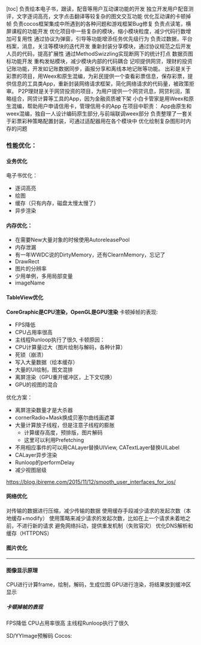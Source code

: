 [toc]
负责绘本电子书，跟读，配音等用户互动课功能的开发
独立开发用户配音测评，文字逐词高亮，文字点击翻译等较复杂的图文交互功能
优化互动课的卡顿掉帧
负责cocos框架集成中所遇到的各种问题和游戏框架Bug修复
负责点读笔，横屏课程的功能开发
优化项目中一些复杂的模块，缩小模块粒度，减少代码行数增加可复用性
通过协议为弹窗，引导等功能增添任务优先级行为
负责过数据，平台档案，消息，关注等模块的迭代开发
重新封装分享模块，通过协议规范之后开发人员的代码，提高扩展性
通过MethodSwizzling实现断网下的统计打点
数据页图标功能开发
重构发帖模块，减少模块内部的代码耦合 
记呗提供网贷，理财的投资记账功能，开发如记账数据同步，画报分享和离线本地记账等功能。
出彩是关于彩票的项目，用Weex和原生混编，为彩民提供一个查看彩票信息，保存彩票，提供信息的工具类App，重新封装网络请求框架，简化网络请求的代码量，被政策拒审。
P2P理财是关于网贷投资的项目，为用户提供一个网贷讯息，网贷利润，策略组合，网贷计算等工具的App，因为金融资质被下架
小白卡管家是用Weex和原生混编，帮助用户申请信用卡，管理信用卡的App
在项目中职责：
App由原生和weex混编，独自一人设计编码原生部分,与前端联调weex部分
负责整理了一套关于彩票彩种策略配置封装，可通过适配器用在各个模块中
优化绘制复杂图形时内存的问题


### 性能优化：
#### 业务优化
电子书优化：
- 逐词高亮
- 绘图
- 缓存（只有内存，磁盘太慢太慢了）
- 异步渲染
#### 内存优化：
- 在需要New大量对象的时候使用AutoreleasePool
- 内存泄漏
- 有一年WWDC说的DirtyMemory，还有ClearnMemory，忘记了
- DrawRect
- 图片的分辨率
- 少用单例，多用局部变量
- imageName
#### TableView优化
**CoreGraphic是CPU渲染，OpenGL是GPU渲染**
卡顿掉帧的表现:
- FPS降低
- CPU占用率很高
- 主线程Runloop执行了很久
卡顿原因：
- CPU计算量过大（图片绘制与解码，各种计算）
- 死锁（崩溃）
- 写入大量数据（绘本缓存）
- 大量的UI绘制，图文混排
- 离屏渲染（GPU重开缓冲区，上下文切换）
- GPU的视图的混合

优化方案：
- 离屏渲染数量才是大杀器
- cornerRadio+Mask换成贝塞尔曲线画遮罩
- 大量计算放子线程，但是注意子线程的膨胀
  - 计算缓存高度，预排版，图片解码
  - 这里可以利用Prefetching
- 不用相应事件的可以用CALayer替换UIView, CATextLayer替换UILabel
- CALayer异步渲染
- Runloop的performDelay
- 减少视图层级

https://blog.ibireme.com/2015/11/12/smooth_user_interfaces_for_ios/
#### 网络优化
对传输的数据进行压缩，减少传输的数据
使用缓存手段减少请求的发起次数（本地缓存+modify）
使用策略来减少请求的发起次数，比如在上一个请求未着地之前，不进行新的请求
避免网络抖动，提供重发机制（失败容灾）
优化DNS解析和缓存（HTTPDNS）
#### 图片优化

*************
#### 图像显示原理
CPU进行计算frame，绘制，解码，生成位图
GPU进行渲染，将结果放到缓冲区
显示
##### 卡顿掉帧的表现
FPS降低
CPU占用率很高
主线程Runloop执行了很久

SD/YYImage预解码
Cocos: